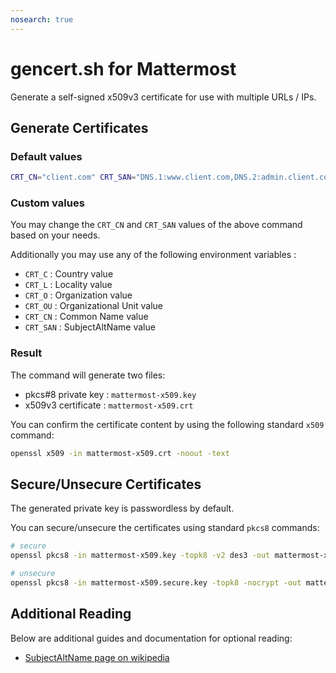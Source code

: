 ```yaml
---
nosearch: true
---
```


<!---This documentation page is intentionally missing from the LHS. You can safely ignore related build warnings.--->

# gencert.sh for Mattermost

Generate a self-signed x509v3 certificate for use with multiple URLs / IPs.

## Generate Certificates

### Default values

```bash
CRT_CN="client.com" CRT_SAN="DNS.1:www.client.com,DNS.2:admin.client.com,IP.1:192.168.1.10,IP.2:10.0.0.234" gencert.sh
```

### Custom values

You may change the `CRT_CN` and `CRT_SAN` values of the above command based on your needs.

Additionally you may use any of the following environment variables :
 - `CRT_C` : Country value
 - `CRT_L` : Locality value
 - `CRT_O` : Organization value
 - `CRT_OU` : Organizational Unit value
 - `CRT_CN` : Common Name value
 - `CRT_SAN` : SubjectAltName value

### Result

The command will generate two files:
 - pkcs#8 private key : `mattermost-x509.key`
 - x509v3 certificate : `mattermost-x509.crt`

You can confirm the certificate content by using the following standard `x509` command:

```bash
openssl x509 -in mattermost-x509.crt -noout -text
```

## Secure/Unsecure Certificates

The generated private key is passwordless by default. 

You can secure/unsecure the certificates using standard `pkcs8` commands:

```bash
# secure
openssl pkcs8 -in mattermost-x509.key -topk8 -v2 des3 -out mattermost-x509.secure.key

# unsecure
openssl pkcs8 -in mattermost-x509.secure.key -topk8 -nocrypt -out mattermost-x509.key
```

## Additional Reading

Below are additional guides and documentation for optional reading:
 - [SubjectAltName page on wikipedia](https://en.wikipedia.org/wiki/SubjectAltName)
